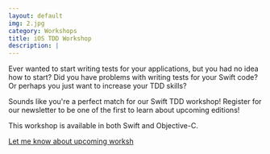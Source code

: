 ```yaml
---
layout: default
img: 2.jpg
category: Workshops
title: iOS TDD Workshop
description: |
---
```


Ever wanted to start writing tests for your applications, but you had no idea how to start? Did you have problems with writing tests for your Swift code? Or perhaps you just want to increase your TDD skills?

Sounds like you're a perfect match for our Swift TDD workshop! Register for our newsletter to be one of the first to learn about upcoming editions!

This workshop is available in both Swift and Objective-C.

<a href="/register" class="btn btn-info" role="button">Let me know about upcoming worksh</a>
